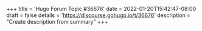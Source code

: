 +++
title = 'Hugo Forum Topic #36676'
date = 2022-01-20T15:42:47-08:00
draft = false
details = 'https://discourse.gohugo.io/t/36676'
description = "Create description from summary"
+++
